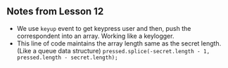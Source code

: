 ## Notes from Lesson 12

* We use `keyup` event to get keypress user and then, push the correspondent into an array. Working like a keylogger.
* This line of code maintains the array length same as the secret length. (Like a queue data structure) ```pressed.splice(-secret.length - 1, pressed.length - secret.length);```
